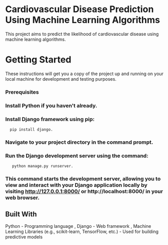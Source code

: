 # Cardiovascular Disease Prediction Using Machine Learning Algorithms
This project aims to predict the likelihood of cardiovascular disease using machine learning algorithms.

# Getting Started
These instructions will get you a copy of the project up and running on your local machine for development and testing purposes.

### Prerequisites
### Install Python if you haven't already. 
### Install Django framework using pip: 
      pip install django. 
### Navigate to your project directory in the command prompt.
### Run the Django development server using the command: 
       python manage.py runserver.
### This command starts the development server, allowing you to view and interact with your Django application locally by visiting http://127.0.0.1:8000/ or http://localhost:8000/ in your web browser.

## Built With
Python - Programming language , 
Django - Web framework , 
Machine Learning Libraries (e.g., scikit-learn, TensorFlow, etc.) - Used for building predictive models
